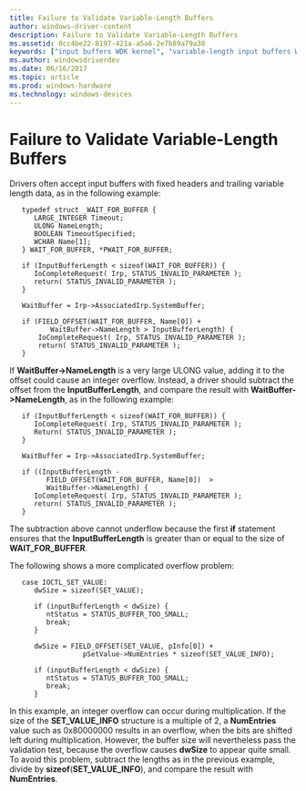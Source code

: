 ```yaml
---
title: Failure to Validate Variable-Length Buffers
author: windows-driver-content
description: Failure to Validate Variable-Length Buffers
ms.assetid: 0cc4be22-8197-421a-a5a6-2e7b89a79a38
keywords: ["input buffers WDK kernel", "variable-length input buffers WDK kernel"]
ms.author: windowsdriverdev
ms.date: 06/16/2017
ms.topic: article
ms.prod: windows-hardware
ms.technology: windows-devices
---
```


# Failure to Validate Variable-Length Buffers





Drivers often accept input buffers with fixed headers and trailing variable length data, as in the following example:

```
   typedef struct _WAIT_FOR_BUFFER {
      LARGE_INTEGER Timeout;
      ULONG NameLength;
      BOOLEAN TimeoutSpecified;
      WCHAR Name[1];
   } WAIT_FOR_BUFFER, *PWAIT_FOR_BUFFER;

   if (InputBufferLength < sizeof(WAIT_FOR_BUFFER)) {
      IoCompleteRequest( Irp, STATUS_INVALID_PARAMETER );
      return( STATUS_INVALID_PARAMETER );
   }

   WaitBuffer = Irp->AssociatedIrp.SystemBuffer;

   if (FIELD_OFFSET(WAIT_FOR_BUFFER, Name[0]) +
          WaitBuffer->NameLength > InputBufferLength) {
       IoCompleteRequest( Irp, STATUS_INVALID_PARAMETER );
       return( STATUS_INVALID_PARAMETER );
   }
```

If **WaitBuffer-&gt;NameLength** is a very large ULONG value, adding it to the offset could cause an integer overflow. Instead, a driver should subtract the offset from the **InputBufferLength**, and compare the result with **WaitBuffer-&gt;NameLength**, as in the following example:

```
   if (InputBufferLength < sizeof(WAIT_FOR_BUFFER)) {
      IoCompleteRequest( Irp, STATUS_INVALID_PARAMETER );
      Return( STATUS_INVALID_PARAMETER );
   }

   WaitBuffer = Irp->AssociatedIrp.SystemBuffer;

   if ((InputBufferLength -
         FIELD_OFFSET(WAIT_FOR_BUFFER, Name[0])  >
         WaitBuffer->NameLength) {
      IoCompleteRequest( Irp, STATUS_INVALID_PARAMETER );
      return( STATUS_INVALID_PARAMETER );
   }
```

The subtraction above cannot underflow because the first **if** statement ensures that the **InputBufferLength** is greater than or equal to the size of **WAIT\_FOR\_BUFFER**.

The following shows a more complicated overflow problem:

```
   case IOCTL_SET_VALUE:
      dwSize = sizeof(SET_VALUE);

      if (inputBufferLength < dwSize) {
         ntStatus = STATUS_BUFFER_TOO_SMALL;
         break;
      }

      dwSize = FIELD_OFFSET(SET_VALUE, pInfo[0]) +
                  pSetValue->NumEntries * sizeof(SET_VALUE_INFO);

      if (inputBufferLength < dwSize) {
         ntStatus = STATUS_BUFFER_TOO_SMALL;
         break;
      }
```

In this example, an integer overflow can occur during multiplication. If the size of the **SET\_VALUE\_INFO** structure is a multiple of 2, a **NumEntries** value such as 0x80000000 results in an overflow, when the bits are shifted left during multiplication. However, the buffer size will nevertheless pass the validation test, because the overflow causes **dwSize** to appear quite small. To avoid this problem, subtract the lengths as in the previous example, divide by **sizeof**(**SET\_VALUE\_INFO**), and compare the result with **NumEntries**.

 

 




